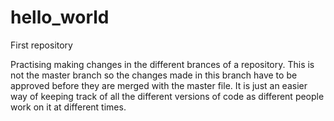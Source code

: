 # hello_world
First repository

Practising making changes in the different brances of a repository. This is not the master branch so the changes made in this branch have to be approved before they are merged with the master file. It is just an easier way of keeping track of all the different versions of code as different people work on it at different times.

